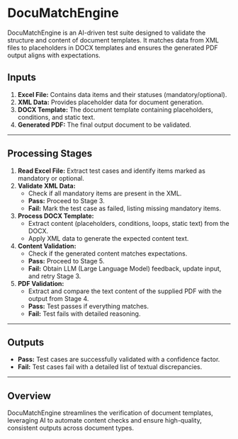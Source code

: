 # DocuMatchEngine

DocuMatchEngine is an AI-driven test suite designed to validate the structure and content of document templates. It matches data from XML files to placeholders in DOCX templates and ensures the generated PDF output aligns with expectations.

## Inputs

1. **Excel File:** Contains data items and their statuses (mandatory/optional).
2. **XML Data:** Provides placeholder data for document generation.
3. **DOCX Template:** The document template containing placeholders, conditions, and static text.
4. **Generated PDF:** The final output document to be validated.

---

## Processing Stages

1. **Read Excel File:** Extract test cases and identify items marked as mandatory or optional.
2. **Validate XML Data:** 
    - Check if all mandatory items are present in the XML.
    - **Pass:** Proceed to Stage 3.
    - **Fail:** Mark the test case as failed, listing missing mandatory items.
3. **Process DOCX Template:**
    - Extract content (placeholders, conditions, loops, static text) from the DOCX.
    - Apply XML data to generate the expected content text.
4. **Content Validation:**
    - Check if the generated content matches expectations.
    - **Pass:** Proceed to Stage 5.
    - **Fail:** Obtain LLM (Large Language Model) feedback, update input, and retry Stage 3.
5. **PDF Validation:**
    - Extract and compare the text content of the supplied PDF with the output from Stage 4.
    - **Pass:** Test passes if everything matches.
    - **Fail:** Test fails with detailed reasoning.

---

## Outputs

- **Pass:** Test cases are successfully validated with a confidence factor.
- **Fail:** Test cases fail with a detailed list of textual discrepancies.

---

## Overview

DocuMatchEngine streamlines the verification of document templates, leveraging AI to automate content checks and ensure high-quality, consistent outputs across document types.
